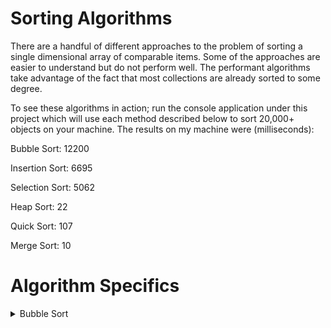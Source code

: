 # Sorting Algorithms
There are a handful of different approaches to the problem of sorting a single
dimensional array of comparable items. Some of the approaches are easier to understand
but do not perform well. The performant algorithms take advantage of the fact that
most collections are already sorted to some degree.

To see these algorithms in action; run the console application under this project
which will use each method described below to sort 20,000+ objects on your machine.
The results on my machine were (milliseconds):

Bubble Sort: 12200

Insertion Sort: 6695

Selection Sort: 5062

Heap Sort: 22

Quick Sort: 107

Merge Sort: 10

# Algorithm Specifics
<details>
<summary>Bubble Sort</summary>

## Bubble Sort
Bubble sort is the most obvious solution to sorting a collection. It simply
iterates over the array repeatedly swapping adjacent elements until the array
is sorted. It is easy to see why this solution is so slow; it constantly makes
repetitive comparisons it already made in previous iterations. Because of this
bubble sort commonly runs at its O(n<sup>2</sup>) time.

Here is the pseudocode from [Wikipedia](https://en.wikipedia.org/wiki/Bubble_sort):
```
procedure bubbleSort(A : list of sortable items)
    n := length(A)
    repeat
        swapped := false
        for i := 1 to n-1 inclusive do
            if A[i-1] > A[i] then
                swap(A[i-1], A[i])
                swapped := true
            end if
        end for
    until not swapped
end procedure
```

### My Implementation

```cs
private static void BubbleSort<T>(ref IList<T> collection)
    where T : IComparable
{
    // Declare persistent loop variables.
    bool isSorted = false;
    int i;
    int secondLastIndex = collection.Count - 1;
    // Iterate through the collection while
    // it is unsorted.
    while (!isSorted)
    {
        isSorted = true;
        for (i = 0; i < secondLastIndex; i++)
        {
            // Compare each adjacent pair of values.
            if (collection[i].CompareTo(collection[i + 1]) > 0)
            {
                // Swap them if they are out of order,
                // and ensure the loop runs at least one more time.
                collection.Swap(i, i + 1);
                isSorted = false;
            }
        }
    }
    // Once a loop completes where every element
    // is sorted the operation is complete.
}
```
</details>
